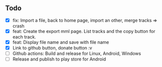 ## Todo

+ [x] fix: Import a file, back to home page, import an other, merge tracks => crash
+ [x] feat: Create the export mml page. List tracks and the copy button for each track.
+ [x] feat: Display file name and save with file name
+ [x] Link to github button, donate button :v 
+ [ ] Github actions: Build and release for Linux, Android, Windows
+ [ ] Release and publish to play store for Android
